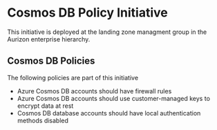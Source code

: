 # Cosmos DB Policy Initiative

This initiative is deployed at the landing zone managment group in the Aurizon enterprise hierarchy.

## Cosmos DB Policies

The following policies are part of this initiative

- Azure Cosmos DB accounts should have firewall rules
- Azure Cosmos DB accounts should use customer-managed keys to encrypt data at rest
- Cosmos DB database accounts should have local authentication methods disabled
